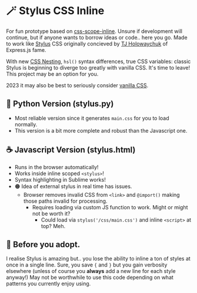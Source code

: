 # 🪄 Stylus CSS Inline

For fun prototype based on [css-scope-inline](https://github.com/gnat/css-scope-inline). Unsure if development will continue, but if anyone wants to borrow ideas or code.. here you go. Made to work like [Stylus](https://github.com/stylus/stylus) CSS originally concieved by [
TJ Holowaychuk](https://github.com/tj) of Express.js fame.

With new [CSS Nesting](https://developer.chrome.com/articles/css-nesting/), `hsl()` syntax differences, true CSS variables: classic Stylus is beginning to diverge too greatly with vanilla CSS. It's time to leave! This project may be an option for you.

2023 it may also be best to seriously consider [vanilla CSS](https://twitter.com/dhh/status/1719041666412347651).

## 🐍 Python Version (stylus.py)
* Most reliable version since it generates `main.css` for you to load normally.
* This version is a bit more complete and robust than the Javascript one.

## ☕ Javascript Version (stylus.html)
* Runs in the browser automatically!
* Works inside inline scoped `<stylus>`!
* Syntax highlighting in Sublime works!
* 🟠 Idea of external stylus in real time has issues.
  * Browser removes invalid CSS from `<link>` and `@import()` making those paths invalid for processing.
    * Requires loading via custom JS function to work. Might or might not be worth it?
      * Could load via `stylus('/css/main.css')` and inline `<script>` at top? Meh.


## 👀 Before you adopt.

I realise Stylus is amazing but.. you lose the ability to inline a ton of styles at once in a single line. Sure, you save `{` and `}` but you gain verbosity elsewhere (unless of course you **always** add a new line for each style anyway!) May not be worthwhile to use this code depending on what patterns you currently enjoy using.
